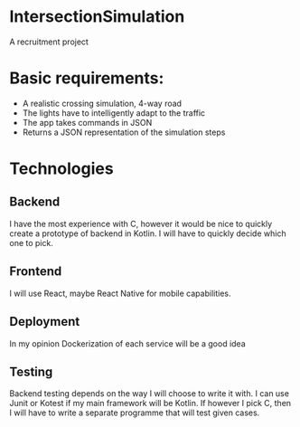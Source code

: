 # IntersectionSimulation
A recruitment project

# Basic requirements:
  - A realistic crossing simulation, 4-way road
  - The lights have to intelligently adapt to the traffic
  - The app takes commands in JSON
  - Returns a JSON representation of the simulation steps 

# Technologies

## Backend

I have the most experience with C, however it would be nice to quickly create a prototype of backend in Kotlin. I will have to quickly decide which one to pick.

## Frontend

I will use React, maybe React Native for mobile capabilities.

## Deployment

In my opinion Dockerization of each service will be a good idea

## Testing

Backend testing depends on the way I will choose to write it with. I can use Junit or Kotest if my main framework will be Kotlin. If however I pick C, then I will have to write a separate programme that will test given cases. 